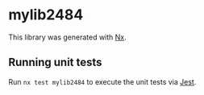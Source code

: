 # mylib2484

This library was generated with [Nx](https://nx.dev).

## Running unit tests

Run `nx test mylib2484` to execute the unit tests via [Jest](https://jestjs.io).
